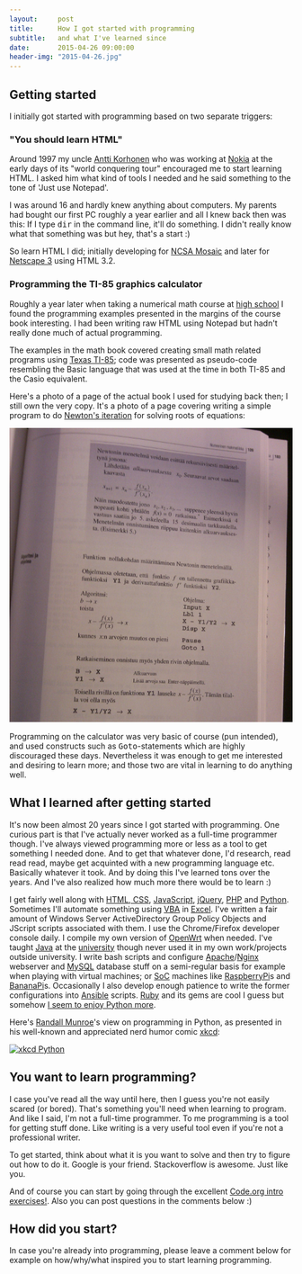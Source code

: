 ```yaml
---
layout:     post
title:      How I got started with programming
subtitle:   and what I've learned since
date:       2015-04-26 09:00:00
header-img: "2015-04-26.jpg"
---
```



## Getting started

I initially got started with programming based on two separate triggers:

### "You should learn HTML"

Around 1997 my uncle [Antti Korhonen][antti] who was working at [Nokia][nokia] at the early days of its "world conquering tour" encouraged me to start learning HTML. I asked him what kind of tools I needed and he said something to the tone of 'Just use Notepad'.

I was around 16 and hardly knew anything about computers. My parents had bought our first PC roughly a year earlier and all I knew back then was this: If I type <kbd>dir</kbd> in the command line, it'll do something. I didn't really know what that something was but hey, that's a start :)

So learn HTML I did; initially developing for [NCSA Mosaic][mosaic] and later for [Netscape 3][netscape] using HTML 3.2.

### Programming the TI-85 graphics calculator

Roughly a year later when taking a numerical math course at [high school][klassikka] I found the programming examples presented in the margins of the course book interesting. I had been writing raw HTML using Notepad but hadn't really done much of actual programming.

The examples in the math book covered creating small math related programs using [Texas TI-85][ti-85]; code was presented as pseudo-code resembling the Basic language that was used at the time in both TI-85 and the Casio equivalent.

Here's a photo of a page of the actual book I used for studying back then; I still own the very copy. It's a photo of a page covering writing a simple program to do [Newton's iteration][newton] for solving roots of equations:

![Newton's iteration as Basic code for TI-85](/img/ti-85-newton-iteration.jpg)

Programming on the calculator was very basic of course (pun intended), and used constructs such as <kbd>Goto</kbd>-statements which are highly discouraged these days. Nevertheless it was enough to get me interested and desiring to learn more; and those two are vital in learning to do anything well.

## What I learned after getting started

It's now been almost 20 years since I got started with programming. One curious part is that I've actually never worked as a full-time programmer though. I've always viewed programming more or less as a tool to get something I needed done. And to get that whatever done, I'd research, read read read, maybe get acquinted with a new programming language etc. Basically whatever it took. And by doing this I've learned tons over the years. And I've also realized how much more there would be to learn :)

I get fairly well along with [HTML, CSS][html-css], [JavaScript][js], [jQuery][jQ], [PHP][php] and [Python][python]. Sometimes I'll automate something using [VBA][vba] in [Excel][excel]. I've written a fair amount of Windows Server ActiveDirectory Group Policy Objects and JScript scripts associated with them. I use the Chrome/Firefox developer console daily. I compile my own version of [OpenWrt][openwrt] when needed. I've taught [Java][java] at the [university][jyu] though never used it in my own work/projects outside university. I write bash scripts and configure [Apache][apache]/[Nginx][nginx] webserver and [MySQL][mysql] database stuff on a semi-regular basis for example when playing with virtual machines; or [SoC][soc] machines like [RaspberryPi][raspi]s and [BananaPi][bananapi]s. Occasionally I also develop enough patience to write the former configurations into [Ansible][ansible] scripts. [Ruby][ruby] and its gems are cool I guess but somehow [I seem to enjoy Python more][xkcd-python].

Here's [Randall Munroe][randall]'s view on programming in Python, as presented in his well-known and appreciated nerd humor comic [xkcd][xkcd]:

[![xkcd Python](https://imgs.xkcd.com/comics/python.png)][xkcd-python]

## You want to learn programming?

I case you've read all the way until here, then I guess you're not easily scared (or bored). That's something you'll need when learning to program. And like I said, I'm not a full-time programmer. To me programming is a tool for getting stuff done. Like writing is a very useful tool even if you're not a professional writer.

To get started, think about what it is you want to solve and then try to figure out how to do it. Google is your friend. Stackoverflow is awesome. Just like you.

And of course you can start by going through the excellent [Code.org intro exercises!][hoc]. Also you can post questions in the comments below :)

## How did you start?

In case you're already into programming, please leave a comment below for example on how/why/what inspired you to start learning programming.


[antti]: https://twitter.com/anttikorhonen
[ansible]: http://www.ansible.com/home
[apache]: http://en.wikipedia.org/wiki/Apache_HTTP_Server
[bananapi]: http://www.bananapi.org/
[excel]: http://en.wikipedia.org/wiki/Microsoft_Excel
[hoc]: http://code.org/learn
[html-css]: http://www.codecademy.com/tracks/web
[klassikka]: http://klassikka.fi
[java]: http://www.learnjavaonline.org/
[jQ]: http://www.codecademy.com/tracks/jquery
[js]: http://www.codecademy.com/tracks/javascript
[jyu]: https://www.jyu.fi/it/en
[mosaic]: http://en.wikipedia.org/wiki/Mosaic_%28web_browser%29
[mysql]: http://en.wikipedia.org/wiki/MySQL
[netscape]: http://en.wikipedia.org/wiki/Netscape#Netscape_Navigator_.28versions_0.9.E2.80.934.08.29
[newton]: http://en.wikipedia.org/wiki/Newton%27s_method
[nginx]: http://en.wikipedia.org/wiki/Nginx
[nokia]: http://www.nokia.com/
[openwrt]: https://openwrt.org/
[php]: http://www.codecademy.com/tracks/php
[python]: http://www.codecademy.com/tracks/python
[ti-85]: http://en.wikipedia.org/wiki/TI-85
[randall]: http://en.wikipedia.org/wiki/Randall_Munroe
[raspi]: https://www.raspberrypi.org/
[ruby]: http://www.codecademy.com/tracks/ruby
[soc]: http://en.wikipedia.org/wiki/System_on_a_chip
[vba]: http://en.wikipedia.org/wiki/Visual_Basic_for_Applications
[xkcd]: http://xkcd.com/
[xkcd-python]: https://xkcd.com/353/